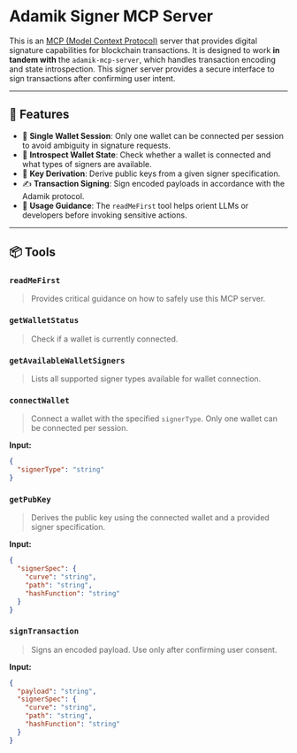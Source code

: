 # Adamik Signer MCP Server

This is an [MCP (Model Context Protocol)](https://github.com/modelcontextprotocol/spec) server that provides digital signature capabilities for blockchain transactions. It is designed to work **in tandem with** the `adamik-mcp-server`, which handles transaction encoding and state introspection. This signer server provides a secure interface to sign transactions after confirming user intent.

---

## 🚀 Features

- 🔐 **Single Wallet Session**: Only one wallet can be connected per session to avoid ambiguity in signature requests.
- 🔎 **Introspect Wallet State**: Check whether a wallet is connected and what types of signers are available.
- 🔑 **Key Derivation**: Derive public keys from a given signer specification.
- ✍️ **Transaction Signing**: Sign encoded payloads in accordance with the Adamik protocol.
- 📖 **Usage Guidance**: The `readMeFirst` tool helps orient LLMs or developers before invoking sensitive actions.

---

## 📦 Tools

### `readMeFirst`
> Provides critical guidance on how to safely use this MCP server.

### `getWalletStatus`
> Check if a wallet is currently connected.

### `getAvailableWalletSigners`
> Lists all supported signer types available for wallet connection.

### `connectWallet`
> Connect a wallet with the specified `signerType`. Only one wallet can be connected per session.

**Input:**
```json
{
  "signerType": "string"
}
```

### `getPubKey`

> Derives the public key using the connected wallet and a provided signer specification.

**Input:**

```json
{
  "signerSpec": {
    "curve": "string",
    "path": "string",
    "hashFunction": "string"
  }
}
```

### `signTransaction`

> Signs an encoded payload. Use only after confirming user consent.

**Input:**
```json
{
  "payload": "string",
  "signerSpec": {
    "curve": "string",
    "path": "string",
    "hashFunction": "string"
  }
}
```
